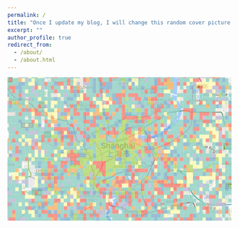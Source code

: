 ```yaml
---
permalink: /
title: "Once I update my blog, I will change this random cover picture."
excerpt: ""
author_profile: true
redirect_from: 
  - /about/
  - /about.html
---
```


![alt text](https://github.com/bellowswang/bellowswang.github.io/raw/master/images/shanghaigrid.png)
